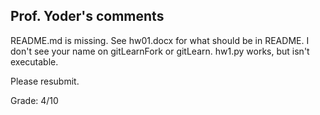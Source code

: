 

## Prof. Yoder's comments

README.md is missing. See hw01.docx for what should be in README.
I don't see your name on gitLearnFork or gitLearn.
hw1.py works, but isn't executable.

Please resubmit.

Grade:  4/10
